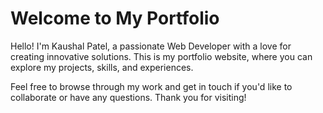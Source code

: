 # Welcome to My Portfolio

Hello! I'm Kaushal Patel, a passionate Web Developer with a love for creating innovative solutions. This is my portfolio website, where you can explore my projects, skills, and experiences.

Feel free to browse through my work and get in touch if you'd like to collaborate or have any questions. Thank you for visiting!

